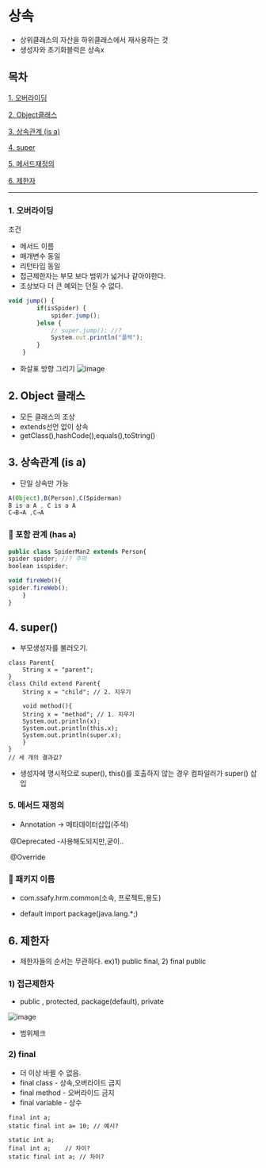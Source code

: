 # 상속

- 상위클래스의 자산을 하위클래스에서 재사용하는 것
- 생성자와 초기화블럭은 상속x



## 목차

[1. 오버라이딩](#1-오버라이딩)

[2. Object클래스](#2-object-클래스)

[3. 상속관계 (is a)](#3-상속관계-is-a)

[4. super](#4-super )

[5. 메서드재정의](#5-메서드-재정의)

[6. 제한자](#6-제한자)

---

### 1. 오버라이딩

조건

- 메서드 이름
- 매개변수 동일
- 리턴타입 동일
- 접근제한자는 부모 보다 범위가 넓거나 같아야한다.
- 조상보다 더 큰 예외는 던질 수 없다.

```jsx
void jump() {
		if(isSpider) {
			spider.jump();
		}else {
			// super.jump(); //?
			System.out.println("폴짝");
		}
	}
```

- 화살표 방향 그리기
![image](https://github.com/SeokJuGo/SSAFY_TIL/assets/116260619/9299967f-8d42-4189-bd90-ca677ea72c4a)




## 2. Object 클래스

- 모든 클래스의 조상
- extends선언 없이 상속
- getClass(),hashCode(),equals(),toString()

## 3. 상속관계 (is a)

- 단일 상속만 가능

```jsx
A(Object),B(Person),C(Spiderman)
B is a A , C is a A
C→B→A ,C→A
```

### 🎤 포함 관계 (has a)

```jsx
public class SpiderMan2 extends Person{
spider spider; //? 주의
boolean isspider;

void fireWeb(){
spider.fireWeb();
	}
}
```

## 4. super() 

- 부모생성자를 불러오기.

```
class Parent{
	String x = "parent";
}
class Child extend Parent{
	String x = "child"; // 2. 지우기
	
	void method(){
	String x = "method"; // 1. 지우기
	System.out.println(x);
	System.out.println(this.x);
	System.out.println(super.x);
	}
}
// 세 개의 결과값?
```

- 생성자에 명시적으로 super(), this()를 호출하지 않는 경우 컴파일러가 super() 삽입



### 5. 메서드 재정의

- Annotation -> 메타데이터삽입(주석)

​	@Deprecated -사용해도되지만,굳이..

​	@Override

### 🎤 패키지 이름

- com.ssafy.hrm.common(소속, 프로젝트,용도)

- default import package(java.lang.*;)

## 6. 제한자

- 제한자들의 순서는 무관하다. ex)1) public final, 2) final public

### 1) 접근제한자

- public , protected, package(default), private

![image](https://github.com/SeokJuGo/SSAFY_TIL/assets/116260619/e3a02358-0d26-4e1e-96be-eb76266f96bb)

- 범위체크
### 2) final

- 더 이상 바뀔 수 없음.
- final class - 상속,오버라이드 금지
- final method - 오버라이드 금지
- final variable - 상수

```
final int a;
static final int a= 10; // 예시?
```



```
static int a;
final int a;	// 차이?
static final int a; // 차이?
```

